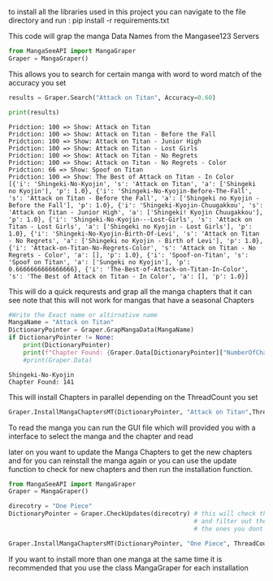 to install all the libraries used in this project you can navigate to the file directory
and run : 
            pip install -r requirements.txt




This code will grap the manga Data Names from the Mangasee123 Servers


```python
from MangaSeeAPI import MangaGraper
Graper = MangaGraper()
```

This allows you to search for certain manga with word to word match of the accuracy you set 


```python
results = Graper.Search("Attack on Titan", Accuracy=0.60)

print(results)
```

    Pridction: 100 => Show: Attack on Titan
    Pridction: 100 => Show: Attack on Titan - Before the Fall
    Pridction: 100 => Show: Attack on Titan - Junior High
    Pridction: 100 => Show: Attack on Titan - Lost Girls
    Pridction: 100 => Show: Attack on Titan - No Regrets
    Pridction: 100 => Show: Attack on Titan - No Regrets - Color
    Pridction: 66 => Show: Spoof on Titan
    Pridction: 100 => Show: The Best of Attack on Titan - In Color
    [{'i': 'Shingeki-No-Kyojin', 's': 'Attack on Titan', 'a': ['Shingeki no Kyojin'], 'p': 1.0}, {'i': 'Shingeki-No-Kyojin-Before-The-Fall', 's': 'Attack on Titan - Before the Fall', 'a': ['Shingeki no Kyojin - Before the Fall'], 'p': 1.0}, {'i': 'Shingeki-Kyojin-Chuugakkou', 's': 'Attack on Titan - Junior High', 'a': ['Shingeki! Kyojin Chuugakkou'], 'p': 1.0}, {'i': 'Shingeki-No-Kyojin---Lost-Girls', 's': 'Attack on Titan - Lost Girls', 'a': ['Shingeki no Kyojin - Lost Girls'], 'p': 1.0}, {'i': 'Shingeki-No-Kyojin-Birth-Of-Levi', 's': 'Attack on Titan - No Regrets', 'a': ['Shingeki no Kyojin - Birth of Levi'], 'p': 1.0}, {'i': 'Attack-on-Titan-No-Regrets-Color', 's': 'Attack on Titan - No Regrets - Color', 'a': [], 'p': 1.0}, {'i': 'Spoof-on-Titan', 's': 'Spoof on Titan', 'a': ['Sungeki no Kyojin'], 'p': 0.6666666666666666}, {'i': 'The-Best-of-Attack-on-Titan-In-Color', 's': 'The Best of Attack on Titan - In Color', 'a': [], 'p': 1.0}]
    

This will do a quick requrests and grap all the manga chapters that it can see note that this will not work for mangas
that have a seasonal Chapters


```python
#Write the Exact name or altirnative name
MangaName = "Attack on Titan"
DictionaryPointer = Graper.GrapMangaData(MangaName)
if DictionaryPointer != None:
    print(DictionaryPointer)
    print(f"Chapter Found: {Graper.Data[DictionaryPointer]["NumberOfChapters"]}")
    #print(Graper.Data)
```

    Shingeki-No-Kyojin
    Chapter Found: 141
    

This will install Chapters in parallel depending on the ThreadCount you set


```python
Graper.InstallMangaChaptersMT(DictionaryPointer, "Attack on Titan",ThreadCount=10)
```

To read the manga you can run the GUI file which will provided you with a interface to select the manga and the chapter and read


later on you want to update the Manga Chapters to get the new chapters and for
you can reinstall the manga again or you can use the update function to check 
for new chapters and then run the installation function. 


```python
from MangaSeeAPI import MangaGraper
Graper = MangaGraper()

direcotry = "One Piece"
DictionaryPointer = Graper.CheckUpdates(direcotry) # this will check the chapters you have 
                                                   # and filter out the ones you have from 
                                                   # the ones you dont have
```


```python
Graper.InstallMangaChaptersMT(DictionaryPointer, "One Piece", ThreadCount=10) #this will start installing the chapters
```

If you want to install more than one manga at the same time it is recommended that you use the class MangaGraper for each installation

